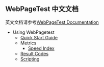 ## WebPageTest 中文文档
英文文档请参考[WebPageTest Documentation](https://sites.google.com/a/webpagetest.org/docs/)

+ Using WebPagetest
	+ [Quick Start Guide](/Using-WebPagetest/quick-start-quide.md)
	+ Metrics
		+ [Speed Index](/Using-WebPagetest/metrics-speed-index.md)
	+ [Result Codes](/Using-WebPagetest/result-codes.md)
	+ [Scripting](/Using-WebPagetest/scripting.md)